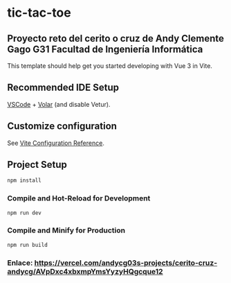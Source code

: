 # tic-tac-toe

## Proyecto reto del cerito o cruz de Andy Clemente Gago G31 Facultad de Ingeniería Informática

This template should help get you started developing with Vue 3 in Vite.

## Recommended IDE Setup

[VSCode](https://code.visualstudio.com/) + [Volar](https://marketplace.visualstudio.com/items?itemName=Vue.volar) (and disable Vetur).

## Customize configuration

See [Vite Configuration Reference](https://vite.dev/config/).

## Project Setup

```sh
npm install
```

### Compile and Hot-Reload for Development

```sh
npm run dev
```

### Compile and Minify for Production

```sh
npm run build
```


### Enlace: https://vercel.com/andycg03s-projects/cerito-cruz-andycg/AVpDxc4xbxmpYmsYyzyHQgcque12
